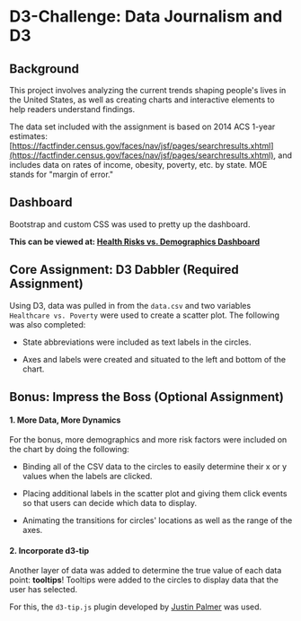 # D3-Challenge: Data Journalism and D3

## Background
This project involves analyzing the current trends shaping people's lives in the United States, as well as creating charts and interactive elements to help readers understand findings.

The data set included with the assignment is based on 2014 ACS 1-year estimates: [https://factfinder.census.gov/faces/nav/jsf/pages/searchresults.xhtml](https://factfinder.census.gov/faces/nav/jsf/pages/searchresults.xhtml), and includes data on rates of income, obesity, poverty, etc. by state. MOE stands for "margin of error."

## Dashboard

Bootstrap and custom CSS was used to pretty up the dashboard.

**This can be viewed at: [Health Risks vs. Demographics Dashboard](https://mirahmed07.github.io/D3-Challenge)**

## Core Assignment: D3 Dabbler (Required Assignment)
Using D3, data was pulled in from the `data.csv` and two variables `Healthcare vs. Poverty` were used to create a scatter plot. The following was also completed:

* State abbreviations were included as text labels in the circles.

* Axes and labels were created and situated to the left and bottom of the chart.

## Bonus: Impress the Boss (Optional Assignment)

#### 1. More Data, More Dynamics

For the bonus, more demographics and more risk factors were included on the chart by doing the following:

* Binding all of the CSV data to the circles to easily determine their x or y values when the labels are clicked.

* Placing additional labels in the scatter plot and giving them click events so that users can decide which data to display.

* Animating the transitions for circles' locations as well as the range of the axes.

#### 2. Incorporate d3-tip
Another layer of data was added to determine the true value of each data point: **tooltips**! Tooltips were added to the circles to display data that the user has selected.

For this, the `d3-tip.js` plugin developed by [Justin Palmer](https://github.com/Caged) was used.
